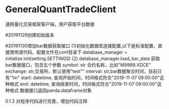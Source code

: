 # GeneralQuantTradeClient
通用量化交易框架客户端，用户获取平台数据

#20191129创建初始版本

#20191130增加bar数据获取接口
(1)初始化数据库连接配置,以下是标准配置，直接使用源代码，配置文件在conf目录下
database_manager = initialize.init(setting.SETTINGS)
(2) database_manager.load_bar_data 获取bar数据接口，包含五个参数
symbol: str 合约名称，比如"M9999.XDCE"
exchange: str,交易所，默认使用"test""
interval: str,bar数据聚合时间，目前只有"1m"
start: datetime, 查询开始时间，时间格式符合"2019-11-07 09:00:00"这种格式
end: datetime, 查询结束时间，时间格式符合"2019-11-07 09:00:00"这种格式
数据接口返回panda.dataframe对象

0.1.2
对程序代码进行完善，增加代码注释